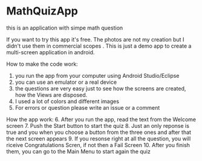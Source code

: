# MathQuizApp
this is an application with  simpe math question 


If you want to try this app it's free. The photos are not my creation but I didn't use them in commercial scopes .
This is just a demo app to create a multi-screen application in android.

How to make the code work:
1. you run the app from your computer using  Android Studio/Eclipse 
2. you can use an emulator or a real device
3. the questions are very easy just to see how the screens are created, how the Views are disposed.
4. I used a lot of colors and different images
5. For errors or question please write an issue or a comment


How the app work:
6. After you run the app, read the text from the Welcome screen
7. Push the Start button to start the quiz
8. Just an only reponse is true and you when you choose a button from the three ones and after that  the next screen appears 
9. If you resonse right at all the question, you will riceive  Congratulations Scren, if not then a Fail Screen
10. After you finish them, you can go to the Main Menu to start again the quiz

